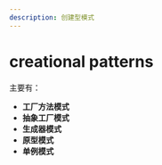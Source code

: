```yaml
---
description: 创建型模式
---
```


# creational patterns

主要有：

* **工厂方法模式**
* **抽象工厂模式**
* **生成器模式**
* **原型模式**
* **单例模式**
